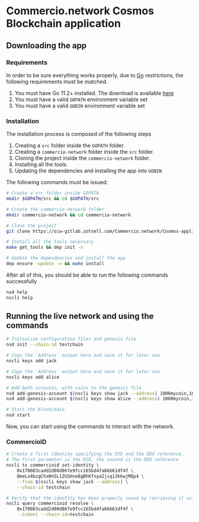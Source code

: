 # Commercio.network Cosmos Blockchain application
## Downloading the app
### Requirements
In order to be sure everything works properly, due to [Go](https://golang.org/) restrictions, the following requirements
must be matched.

1. You must have Go 11.2+ installed. The download is available [here](https://golang.org/dl/)
2. You must have a valid `GOPATH` environment variable set
3. You must have a valid `GOBIN` environment variable set

### Installation
The installation process is composed of the following steps
1. Creating a `src` folder inside the `GOPATH` folder.
2. Creating a `commercio-network` folder inside the `src` folder. 
3. Cloning the project inside the `commercio-network` folder. 
4. Installing all the tools. 
5. Updating the dependencies and installing the app into `GOBIN`

The following commands must be issued:
```bash
# Create a src folder inside GOPATH
mkdir $GOPATH/src && cd $GOPATH/src

# Create the commercio-network folder
mkdir commercio-network && cd commercio-network

# Clone the project
git clone https://scw-gitlab.zotsell.com/Commercio.network/Cosmos-application .

# Install all the tools necessary
make get_tools && dep init -v

# Update the dependencies and install the app 
dep ensure -update -v && make install
```

After all of this, you should be able to run the following commands successfully 
```bash
nsd help
nscli help
```

## Running the live network and using the commands
```bash
# Initialize configuration files and genesis file
nsd init --chain-id testchain

# Copy the `Address` output here and save it for later use
nscli keys add jack

# Copy the `Address` output here and save it for later use
nscli keys add alice

# Add both accounts, with coins to the genesis file
nsd add-genesis-account $(nscli keys show jack --address) 1000mycoin,1000jackCoin
nsd add-genesis-account $(nscli keys show alice --address) 1000mycoin,1000aliceCoin

# Start the blockchain 
nsd start
```

Now, you can start using the commands to interact with the network.


### CommercioID
```bash
# Create a first identity specifying the DID and the DDO reference. 
# The first parameter is the DID, the second is the DDO reference
nscli tx commercioid set-identity \
    0x170083cadd2d80d86fe9fcc165bd4fa66b61df4f \
    QmeLx4bzgChxWn5L1ZUSHve8gBhKfnya2jiq13kkwjMQp4 \
    --from $(nscli keys show jack --address) \
    --chain-id testchain

# Verify that the identity has been properly saved by retrieving it using the DID
nscli query commercioid resolve \
    0x170083cadd2d80d86fe9fcc165bd4fa66b61df4f \
    --indent --chain-id=testchain
```